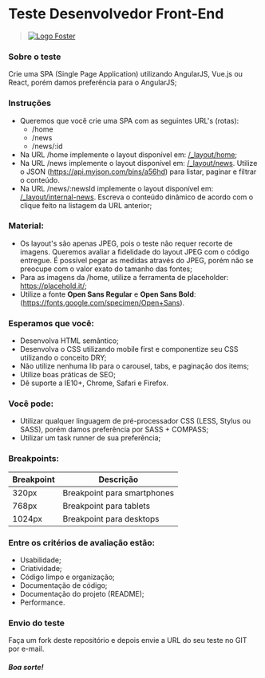 # **Teste Desenvolvedor Front-End**  

> [![Logo Foster](http://www.foster.com.br/images/logo-foster-home.png)](http://www.foster.com.br/)

### Sobre o teste
Crie uma SPA (Single Page Application) utilizando AngularJS, Vue.js ou React, porém damos preferência para o AngularJS;

### Instruções
- Queremos que você crie uma SPA com as seguintes URL's (rotas):
	+ /home
	+ /news
	+ /news/:id
- Na URL /home implemente o layout disponível em: [/_layout/home](/_layout/home);
- Na URL /news implemente o layout disponível em: [/_layout/news](/_layout/news). Utilize o JSON (https://api.myjson.com/bins/a56hd) para listar, paginar e filtrar o conteúdo.
- Na URL /news/:newsId implemente o layout disponível em: [/_layout/internal-news](/_layout/internal-news). Escreva o conteúdo dinâmico de acordo com o clique feito na listagem da URL anterior;

### Material:
- Os layout's são apenas JPEG, pois o teste não requer recorte de imagens. Queremos avaliar a fidelidade do layout JPEG com o código entregue. É possível pegar as medidas através do JPEG, porém não se preocupe com o valor exato do tamanho das fontes;
- Para as imagens da /home, utilize a ferramenta de placeholder: https://placehold.it/;
- Utilize a fonte **Open Sans Regular** e **Open Sans Bold**: (https://fonts.google.com/specimen/Open+Sans).

### Esperamos que você:
- Desenvolva HTML semântico;
- Desenvolva o CSS utilizando mobile first e componentize seu CSS utilizando o conceito DRY;
- Não utilize nenhuma lib para o carousel, tabs, e paginação dos items;
- Utilize boas práticas de SEO;
- Dê suporte a IE10+, Chrome, Safari e Firefox.

### Você pode:
- Utilizar qualquer linguagem de pré-processador CSS (LESS, Stylus ou SASS), porém damos preferência por SASS + COMPASS;
- Utilizar um task runner de sua preferência;

### Breakpoints:
| Breakpoint | Descrição                    |
|------------|------------------------------|
| 320px      | Breakpoint para smartphones  |
| 768px      | Breakpoint para tablets      |
| 1024px     | Breakpoint para desktops     |

### Entre os critérios de avaliação estão:
- Usabilidade;
- Criatividade;
- Código limpo e organização;
- Documentação de código;
- Documentação do projeto (README);
- Performance.

### Envio do teste
Faça um fork deste repositório e depois envie a URL do seu teste no GIT por e-mail.

##### **Boa sorte!**
